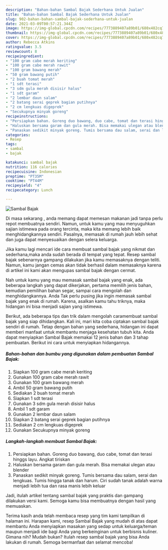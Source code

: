 ```yaml
---
description: "Bahan-bahan Sambal Bajak Sederhana Untuk Jualan"
title: "Bahan-bahan Sambal Bajak Sederhana Untuk Jualan"
slug: 902-bahan-bahan-sambal-bajak-sederhana-untuk-jualan
date: 2021-03-09T00:57:21.344Z
image: https://img-global.cpcdn.com/recipes/7773889407a89b01/680x482cq70/sambal-bajak-foto-resep-utama.jpg
thumbnail: https://img-global.cpcdn.com/recipes/7773889407a89b01/680x482cq70/sambal-bajak-foto-resep-utama.jpg
cover: https://img-global.cpcdn.com/recipes/7773889407a89b01/680x482cq70/sambal-bajak-foto-resep-utama.jpg
author: Rebecca Atkins
ratingvalue: 3.5
reviewcount: 8
recipeingredient:
- "100 gram cabe merah keriting"
- "100 gram cabe merah rawit"
- "100 gram bawang merah"
- "50 gram bawang putih"
- "2 buah tomat merah"
- "1 sdt terasi"
- "3 sdm gula merah disisir halus"
- "1 sdt garam"
- "2 lembar daun salam"
- "2 batang serai geprek bagian putihnya"
- "2 cm lengkuas digeprek"
- "Secukupnya minyak goreng"
recipeinstructions:
- "Persiapkan bahan. Goreng duo bawang, duo cabe, tomat dan terasi hinggs layu. Angkat tiriskan"
- "Haluskan bersama garam dan gula merah. Bisa memakai ulegan atau blender"
- "Panaskan sedikit minyak goreng. Tumis bersama dau salam, serai dan lengkuas. Tumis hingga tanak dan harum. Ciri sudah tanak adalah warna menjadi lebih tua dan rasa manis lebih keluar"
categories:
- Resep
tags:
- sambal
- bajak

katakunci: sambal bajak 
nutrition: 116 calories
recipecuisine: Indonesian
preptime: "PT35M"
cooktime: "PT44M"
recipeyield: "4"
recipecategory: Lunch

---
```



![Sambal Bajak](https://img-global.cpcdn.com/recipes/7773889407a89b01/680x482cq70/sambal-bajak-foto-resep-utama.jpg)

Di masa  sekarang , anda memang dapat memesan makanan jadi tanpa perlu repot membuatnya sendiri. Namun, untuk kamu yang mau menyuguhkan sajian istimewa pada orang tercinta, maka kita memang lebih baik menghidangkannya sendiri. Pasalnya, memasak di rumah jauh lebih sehat dan juga dapat menyesuaikan dengan selera keluarga.

Jika kamu lagi mencari ide cara membuat sambal bajak yang nikmat dan sederhana,maka anda sudah berada di tempat yang tepat. Resep sambal bajak  sebenarnya gampang dilakukan jika kamu memasaknya dengan teliti. Namun, kamu jangan cemas akan tidak berhasil dalam memasaknya 
karena di artikel ini kami akan mengupas sambal bajak dengan cermat.  



Nah untuk kamu yang mau memasak sambal bajak yang enak, ada beberapa langkah yang dapat dikerjakan, pertama memilih jenis bahan, kemudian pemilihan bahan segar, sampai cara mengolah dan menghidangkannya. Anda Tak perlu pusing jika ingin memasak sambal bajak yang enak di rumah. Karena, asalkan kamu  tahu triknya, maka hidangan ini bisa menjadi sajian yang istimewa.

Berikut, ada beberapa tips dan trik dalam mengolah caramembuat sambal bajak yang siap dihidangkan. Kali ini, mari kita coba ciptakan sambal bajak sendiri di rumah. Tetap dengan bahan yang sederhana, hidangan ini dapat memberi manfaat untuk membantu menjaga kesehatan tubuh kita. Anda dapat menyiapkan Sambal Bajak memakai 12 jenis bahan dan 3 tahap pembuatan. Berikut ini cara untuk menyiapkan hidangannya.

<!--inarticleads1-->

##### Bahan-bahan dan bumbu yang digunakan dalam pembuatan Sambal Bajak:

1. Siapkan 100 gram cabe merah keriting
1. Gunakan 100 gram cabe merah rawit
1. Gunakan 100 gram bawang merah
1. Ambil 50 gram bawang putih
1. Sediakan 2 buah tomat merah
1. Siapkan 1 sdt terasi
1. Gunakan 3 sdm gula merah disisir halus
1. Ambil 1 sdt garam
1. Gunakan 2 lembar daun salam
1. Siapkan 2 batang serai geprek bagian putihnya
1. Sediakan 2 cm lengkuas digeprek
1. Gunakan Secukupnya minyak goreng




<!--inarticleads2-->

##### Langkah-langkah membuat Sambal Bajak:

1. Persiapkan bahan. Goreng duo bawang, duo cabe, tomat dan terasi hinggs layu. Angkat tiriskan
1. Haluskan bersama garam dan gula merah. Bisa memakai ulegan atau blender
1. Panaskan sedikit minyak goreng. Tumis bersama dau salam, serai dan lengkuas. Tumis hingga tanak dan harum. Ciri sudah tanak adalah warna menjadi lebih tua dan rasa manis lebih keluar




Jadi, itulah artikel tentang  sambal bajak  yang praktis dan gampang dilakukan versi kami. Semoga kamu bisa membuatnya dengan hasil yang memuaskan. 

Terima kasih anda telah membaca resep yang tim kami tampilkan di halaman ini. Harapan kami, resep  Sambal Bajak yang mudah di atas dapat membantu Anda menyiapkan masakan yang sedap untuk keluarga/teman maupun menjadi ide bagi Anda yang berkeinginan untuk berbisnis kuliner. Gimana nih? Mudah bukan? Itulah resep sambal bajak yang bisa Anda lakukan di rumah. Semoga bermanfaat dan selamat mencoba!

